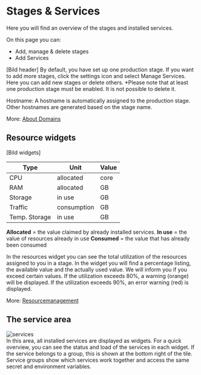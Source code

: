 ﻿---
sidebar_position: 3
---

# Stages & Services

Here you will find an overview of the stages and installed services. 

On this page you can:
- Add, manage & delete stages
- Add Services

[Bild header]
By default, you have set up one production stage. If you want to add more stages, click the settings icon and select Manage Services. Here you can add new stages or delete others. *Please note that at least one production stage must be enabled. It is not possible to delete it.

Hostname: A hostname is automatically assigned to the production stage. Other hostnames are generated based on the stage name.

More: [About Domains](#)

## Resource widgets
[Bild widgets]

|Type|Unit  |Value|
|--|--|--|
| CPU | allocated |core|
| RAM | allocated |GB|
| Storage | in use |GB|
| Traffic | consumption |GB|
| Temp. Storage | in use |GB|

**Allocated** = the value claimed by already installed services.
**In use** = the value of resources already in use
**Consumed** = the value that has already been consumed

In the resources widget you can see the total utilization of the resources assigned to you in a stage.  In the widget you will find a percentage listing, the available value and the actually used value.
We will inform you if you exceed certain values. If the utilization exceeds 80%, a warning (orange) will be displayed. If the utilization exceeds 90%, an error warning (red) is displayed.

More: [Resourcemanagement](#)

## The service area

![services](https://api.mogenius.com/file/id/2a76e055-1f0b-496c-88d8-12b6eb3bade6)  
In this area, all installed services are displayed as widgets. For a quick overview, you can see the status and load of the services in each widget. If the service belongs to a group, this is shown at the bottom right of the tile. Service groups show which services work together and access the same secret and environment variables.

